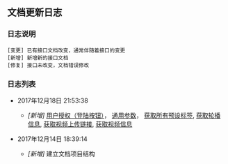 ## 文档更新日志

### 日志说明

```
[变更] 已有接口文档改变，通常伴随着接口的变更
[新增] 新增新的接口文档
[修复] 接口未改变，文档错误修改
```

### 日志列表

- 2017年12月18日 21:53:38
    + _[新增]_ [用户授权（登陆按钮）](authorization.md)， [通用参数](api/must.md)， [获取所有预设标签](api/get_tags.md), [获取轮播信息](api/get_carousel_info.md), [获取视频上传链接](api/get_upload_url.md), [获取视频信息](api/get_video_info.md)

- 2017年12月14日 18:39:14
    + _[新增]_ 建立文档项目结构